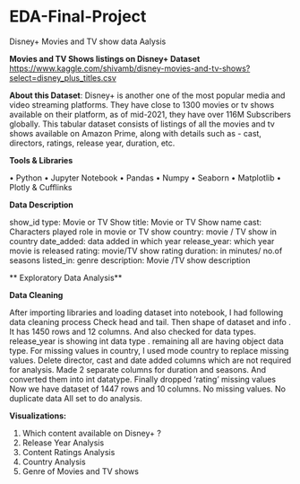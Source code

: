 # EDA-Final-Project
Disney+ Movies and TV show data Aalysis

**Movies and TV Shows listings on Disney+  Dataset**
https://www.kaggle.com/shivamb/disney-movies-and-tv-shows?select=disney_plus_titles.csv

**About this Dataset**: Disney+ is another one of the most popular media and video streaming platforms. They have close to 1300 movies or tv shows available on their platform, as of mid-2021, they have over 116M Subscribers globally. This tabular dataset consists of listings of all the movies and tv shows available on Amazon Prime, along with details such as - cast, directors, ratings, release year, duration, etc.

**Tools & Libraries**

• Python • Jupyter Notebook • Pandas • Numpy • Seaborn • Matplotlib • Plotly & Cufflinks

**Data Description**

show_id
type: Movie or TV Show
title: Movie or TV Show name
cast: Characters played role in movie or TV show
country: movie / TV show in country
date_added: data added in which year
release_year: which year movie is released
rating: movie/TV show rating
duration: in minutes/ no.of seasons
listed_in: genre
description: Movie /TV show description


**
Exploratory Data Analysis**

**Data Cleaning**

After importing libraries and loading dataset into notebook, I had following data cleaning process
Check head and tail. Then shape of dataset and info .
It has 1450 rows and 12 columns. And also checked for data types. release_year is showing int data type . remaining all are having object data type.
For missing values in country, I used mode country to replace missing values. Delete director, cast and date added columns which are not required for analysis.
Made 2 separate columns for duration and seasons. And converted them into int datatype.
Finally dropped ‘rating’ missing values
Now we have dataset of 1447 rows and 10 columns. No missing values. No duplicate data
All set to do analysis.

**Visualizations:**

1.	Which content available on Disney+  ?
2.	Release Year Analysis
3.	Content Ratings Analysis
4.	Country Analysis
5.	Genre of Movies and TV shows

